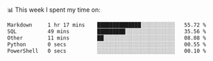 📊 This week I spent my time on:
<!--START_SECTION:waka-->

```txt
Markdown     1 hr 17 mins    ██████████████░░░░░░░░░░░   55.72 %
SQL          49 mins         █████████░░░░░░░░░░░░░░░░   35.56 %
Other        11 mins         ██░░░░░░░░░░░░░░░░░░░░░░░   08.08 %
Python       0 secs          ░░░░░░░░░░░░░░░░░░░░░░░░░   00.55 %
PowerShell   0 secs          ░░░░░░░░░░░░░░░░░░░░░░░░░   00.10 %
```

<!--END_SECTION:waka-->

